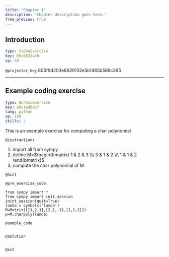 ```yaml
---
title: 'Chapter 1'
description: 'Chapter description goes here.'
free_preview: true
---
```


## Introduction

```yaml
type: VideoExercise
key: 85c6832af0
xp: 50
```

`@projector_key`
805f9d203e6629132e5b1465b568c395

---

## Example coding exercise

```yaml
type: NormalExercise
key: e8c1edbe67
lang: python
xp: 100
skills: 2
```

This is an example exercise for computing a char polynomial

`@instructions`
1. import all from sympy 
2. define M=$\begin{bmatrix} 1 & 2 & 3 \\\ 3 & 1 & 2 \\\ 1 & 1 & 2 \end{bmatrix}$
3. compute the char polynomial of M

`@hint`


`@pre_exercise_code`
```{python}
from sympy import *
from sympy import init_session
inint_session(quit=True)
lamda = symbols('lamda')
M=Matrix([[1,2,1],[2,1,-1],[1,1,2]])
p=M.charpoly(lamda)

```

`@sample_code`
```{python}

```

`@solution`
```{python}

```

`@sct`
```{python}

```
